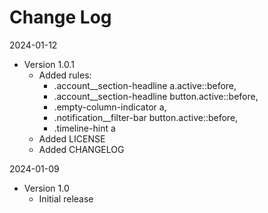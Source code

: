 # Change Log

2024-01-12
* Version 1.0.1
    * Added rules:
		* .account__section-headline a.active::before,
		* .account__section-headline button.active::before,
		* .empty-column-indicator a,
		* .notification__filter-bar button.active::before,
		* .timeline-hint a
	* Added LICENSE
	* Added CHANGELOG

2024-01-09
* Version 1.0
    * Initial release

